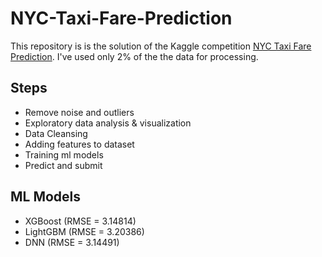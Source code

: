 # NYC-Taxi-Fare-Prediction

This repository is is the solution of the Kaggle competition <a href = "https://www.kaggle.com/c/new-york-city-taxi-fare-prediction">NYC Taxi Fare Prediction</a>.
I've used only 2% of the the data for processing. 
  
## Steps
- Remove noise and outliers
- Exploratory data analysis & visualization
- Data Cleansing
- Adding features to dataset
- Training ml models
- Predict and submit
  
## ML Models
  
- XGBoost (RMSE = 3.14814)
- LightGBM (RMSE = 3.20386)
- DNN (RMSE = 3.14491)
